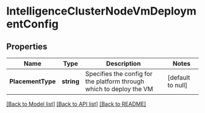 # IntelligenceClusterNodeVmDeploymentConfig

## Properties
Name | Type | Description | Notes
------------ | ------------- | ------------- | -------------
**PlacementType** | **string** | Specifies the config for the platform through which to deploy the VM  | [default to null]

[[Back to Model list]](../README.md#documentation-for-models) [[Back to API list]](../README.md#documentation-for-api-endpoints) [[Back to README]](../README.md)

